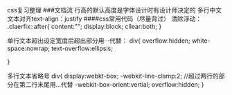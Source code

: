 css复习整理
###文档流
 行高的默认高度是字体设计时有设计师决定的
 多行中文文本对齐text-align：justify 
 ####css常用代码（尽量背过）
 清除浮动：
 .claerfix::after{
     content:"";
     display:block;
     cllear:both;
 }

 单行文本超出设定宽度后超出部分用···代替：
 div{
     overflow:hidden;
     white-space:nowrap;
     text-overflow:ellipsis;

 }
 
 多行文本省略号
 div{
     display:webkt-box;
     -webkit-line-clamp:2; //超过两行的部分在第二行末尾用...代替
     -webkit-box-orient:vertial;
     overflow:hidden;
 }


